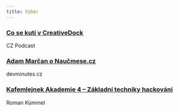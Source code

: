 ```yaml
---
title: Výběr
---
```


### [Co se kutí v CreativeDock](https://soundcloud.com/czpodcast-1/cz-podcast-156-co-se-kuti-v-creativedock)
CZ Podcast

### [Adam Marčan o Naučmese.cz](http://devminutes.cz/episode/30)
devminutes.cz

### [Kafemlejnek Akademie 4 – Základní techniky hackování](https://kafemlejnek.tv/kafemlejnek-akademie-4-zakladni-techniky-hackovani-roman-kummel/)
Roman Kümmel
